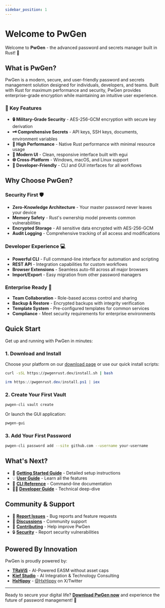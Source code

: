 ```yaml
---
sidebar_position: 1
---
```


# Welcome to PwGen

Welcome to **PwGen** - the advanced password and secrets manager built in Rust! 🦀

## What is PwGen?

PwGen is a modern, secure, and user-friendly password and secrets management solution designed for individuals, developers, and teams. Built with Rust for maximum performance and security, PwGen provides enterprise-grade encryption while maintaining an intuitive user experience.

### 🎯 Key Features

- **🔒 Military-Grade Security** - AES-256-GCM encryption with secure key derivation
- **🗝️ Comprehensive Secrets** - API keys, SSH keys, documents, environment variables
- **🚀 High Performance** - Native Rust performance with minimal resource usage
- **🎨 Modern UI** - Clean, responsive interface built with egui
- **🌐 Cross-Platform** - Windows, macOS, and Linux support
- **🔧 Developer-Friendly** - CLI and GUI interfaces for all workflows

## Why Choose PwGen?

### Security First 🛡️

- **Zero-Knowledge Architecture** - Your master password never leaves your device
- **Memory Safety** - Rust's ownership model prevents common vulnerabilities
- **Encrypted Storage** - All sensitive data encrypted with AES-256-GCM
- **Audit Logging** - Comprehensive tracking of all access and modifications

### Developer Experience 💻

- **Powerful CLI** - Full command-line interface for automation and scripting
- **REST API** - Integration capabilities for custom workflows
- **Browser Extensions** - Seamless auto-fill across all major browsers
- **Import/Export** - Easy migration from other password managers

### Enterprise Ready 🏢

- **Team Collaboration** - Role-based access control and sharing
- **Backup & Restore** - Encrypted backups with integrity verification
- **Template System** - Pre-configured templates for common services
- **Compliance** - Meet security requirements for enterprise environments

## Quick Start

Get up and running with PwGen in minutes:

### 1. Download and Install

Choose your platform on our [download page](/download) or use our quick install scripts:

```bash title="Linux/macOS"
curl -sSL https://pwgenrust.dev/install.sh | bash
```

```powershell title="Windows"
irm https://pwgenrust.dev/install.ps1 | iex
```

### 2. Create Your First Vault

```bash title="CLI"
pwgen-cli vault create
```

Or launch the GUI application:

```bash title="GUI"
pwgen-gui
```

### 3. Add Your First Password

```bash title="CLI Example"
pwgen-cli password add --site github.com --username your-username
```

## What's Next?

- 📖 **[Getting Started Guide](getting-started/installation)** - Detailed setup instructions
- 💡 **[User Guide](user-guide/passwords)** - Learn all the features
- 🔧 **[CLI Reference](cli/overview)** - Command-line documentation
- 👩‍💻 **[Developer Guide](developers/architecture)** - Technical deep-dive

## Community & Support

- 🐛 **[Report Issues](https://github.com/your-username/pwgen/issues)** - Bug reports and feature requests
- 💬 **[Discussions](https://github.com/your-username/pwgen/discussions)** - Community support
- 🤝 **[Contributing](developers/contributing)** - Help improve PwGen
- 🔒 **[Security](security/reporting)** - Report security vulnerabilities

## Powered By Innovation

PwGen is proudly powered by:

- **[TRaViS](https://travisasm.com)** - AI-Powered EASM without asset caps
- **[Kief Studio](https://kief.studio)** - AI Integration & Technology Consulting  
- **[HxHippy](https://hxhippy.com)** - [@HxHippy](https://x.com/HxHippy) on X/Twitter

---

Ready to secure your digital life? **[Download PwGen now](/download)** and experience the future of password management! 🚀